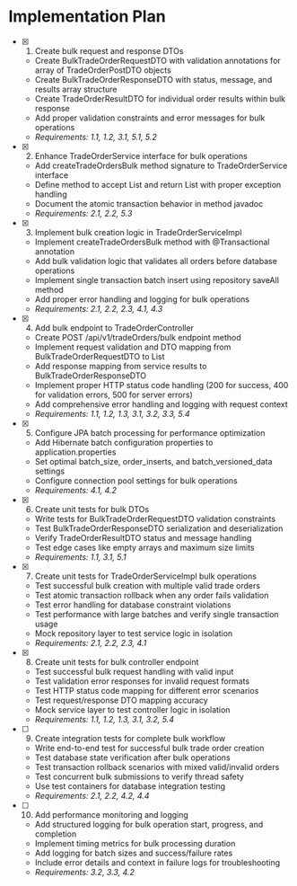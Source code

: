 # Implementation Plan

- [x] 1. Create bulk request and response DTOs
  - Create BulkTradeOrderRequestDTO with validation annotations for array of TradeOrderPostDTO objects
  - Create BulkTradeOrderResponseDTO with status, message, and results array structure
  - Create TradeOrderResultDTO for individual order results within bulk response
  - Add proper validation constraints and error messages for bulk operations
  - _Requirements: 1.1, 1.2, 3.1, 5.1, 5.2_

- [x] 2. Enhance TradeOrderService interface for bulk operations
  - Add createTradeOrdersBulk method signature to TradeOrderService interface
  - Define method to accept List<TradeOrder> and return List<TradeOrder> with proper exception handling
  - Document the atomic transaction behavior in method javadoc
  - _Requirements: 2.1, 2.2, 5.3_

- [x] 3. Implement bulk creation logic in TradeOrderServiceImpl
  - Implement createTradeOrdersBulk method with @Transactional annotation
  - Add bulk validation logic that validates all orders before database operations
  - Implement single transaction batch insert using repository saveAll method
  - Add proper error handling and logging for bulk operations
  - _Requirements: 2.1, 2.2, 2.3, 4.1, 4.3_

- [x] 4. Add bulk endpoint to TradeOrderController
  - Create POST /api/v1/tradeOrders/bulk endpoint method
  - Implement request validation and DTO mapping from BulkTradeOrderRequestDTO to List<TradeOrder>
  - Add response mapping from service results to BulkTradeOrderResponseDTO
  - Implement proper HTTP status code handling (200 for success, 400 for validation errors, 500 for server errors)
  - Add comprehensive error handling and logging with request context
  - _Requirements: 1.1, 1.2, 1.3, 3.1, 3.2, 3.3, 5.4_

- [x] 5. Configure JPA batch processing for performance optimization
  - Add Hibernate batch configuration properties to application.properties
  - Set optimal batch_size, order_inserts, and batch_versioned_data settings
  - Configure connection pool settings for bulk operations
  - _Requirements: 4.1, 4.2_

- [x] 6. Create unit tests for bulk DTOs
  - Write tests for BulkTradeOrderRequestDTO validation constraints
  - Test BulkTradeOrderResponseDTO serialization and deserialization
  - Verify TradeOrderResultDTO status and message handling
  - Test edge cases like empty arrays and maximum size limits
  - _Requirements: 1.1, 3.1, 5.1_

- [x] 7. Create unit tests for TradeOrderServiceImpl bulk operations
  - Test successful bulk creation with multiple valid trade orders
  - Test atomic transaction rollback when any order fails validation
  - Test error handling for database constraint violations
  - Test performance with large batches and verify single transaction usage
  - Mock repository layer to test service logic in isolation
  - _Requirements: 2.1, 2.2, 2.3, 4.1_

- [x] 8. Create unit tests for bulk controller endpoint
  - Test successful bulk request handling with valid input
  - Test validation error responses for invalid request formats
  - Test HTTP status code mapping for different error scenarios
  - Test request/response DTO mapping accuracy
  - Mock service layer to test controller logic in isolation
  - _Requirements: 1.1, 1.2, 1.3, 3.1, 3.2, 5.4_

- [ ] 9. Create integration tests for complete bulk workflow
  - Write end-to-end test for successful bulk trade order creation
  - Test database state verification after bulk operations
  - Test transaction rollback scenarios with mixed valid/invalid orders
  - Test concurrent bulk submissions to verify thread safety
  - Use test containers for database integration testing
  - _Requirements: 2.1, 2.2, 4.2, 4.4_

- [ ] 10. Add performance monitoring and logging
  - Add structured logging for bulk operation start, progress, and completion
  - Implement timing metrics for bulk processing duration
  - Add logging for batch sizes and success/failure rates
  - Include error details and context in failure logs for troubleshooting
  - _Requirements: 3.2, 3.3, 4.2_